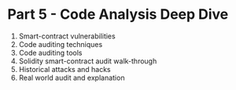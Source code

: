 # Part 5 - Code Analysis Deep Dive

1. Smart-contract vulnerabilities
2. Code auditing techniques
3. Code auditing tools
4. Solidity smart-contract audit walk-through
5. Historical attacks and hacks
6. Real world audit and explanation